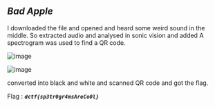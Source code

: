## ***Bad Apple***

I downloaded the file and opened and heard some weird sound in the middle. So extracted audio and analysed in sonic vision and added A spectrogram was used to find a QR code.

![image](https://user-images.githubusercontent.com/78896740/118483703-f82f5a00-b733-11eb-9b1e-d2d4637ca63e.png)

![image](https://user-images.githubusercontent.com/78896740/118483934-43e20380-b734-11eb-9114-c45f4a2af5c6.png)

converted into black and white and scanned QR code and got the flag.

Flag : ***```dctf{sp3tr0gr4msAreCo0l}```***

